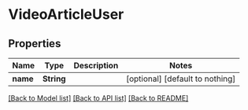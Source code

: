 # VideoArticleUser


## Properties
Name | Type | Description | Notes
------------ | ------------- | ------------- | -------------
**name** | **String** |  | [optional] [default to nothing]


[[Back to Model list]](../README.md#models) [[Back to API list]](../README.md#api-endpoints) [[Back to README]](../README.md)


